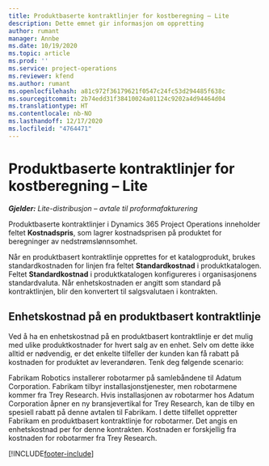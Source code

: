 ```yaml
---
title: Produktbaserte kontraktlinjer for kostberegning – Lite
description: Dette emnet gir informasjon om oppretting
author: rumant
manager: Annbe
ms.date: 10/19/2020
ms.topic: article
ms.prod: ''
ms.service: project-operations
ms.reviewer: kfend
ms.author: rumant
ms.openlocfilehash: a81c972f36179621f0547c24fc53d294485f638c
ms.sourcegitcommit: 2b74edd31f38410024a01124c9202a4d94464d04
ms.translationtype: HT
ms.contentlocale: nb-NO
ms.lasthandoff: 12/17/2020
ms.locfileid: "4764471"
---
```

# <a name="cost-product-based-contract-lines---lite"></a>Produktbaserte kontraktlinjer for kostberegning – Lite

_**Gjelder:** Lite-distribusjon – avtale til proformafakturering_


Produktbaserte kontraktlinjer i Dynamics 365 Project Operations inneholder feltet **Kostnadspris**, som lagrer kostnadsprisen på produktet for beregninger av nedstrømslønnsomhet.

Når en produktbasert kontraktlinje opprettes for et katalogprodukt, brukes standardkostnaden for linjen fra feltet **Standardkostnad** i produktkatalogen. Feltet **Standardkostnad** i produktkatalogen konfigureres i organisasjonens standardvaluta. Når enhetskostnaden er angitt som standard på kontraktlinjen, blir den konvertert til salgsvalutaen i kontrakten.

## <a name="unit-cost-on-a-product-based-contract-line"></a>Enhetskostnad på en produktbasert kontraktlinje

Ved å ha en enhetskostnad på en produktbasert kontraktlinje er det mulig med ulike produktkostnader for hvert salg av en enhet. Selv om dette ikke alltid er nødvendig, er det enkelte tilfeller der kunden kan få rabatt på kostnaden for produktet av leverandøren. Tenk deg følgende scenario:

Fabrikam Robotics installerer robotarmer på samlebåndene til Adatum Corporation. Fabrikam tilbyr installasjonstjenester, men robotarmene kommer fra Trey Research. Hvis installasjonen av robotarmer hos Adatum Corporation åpner en ny bransjevertikal for Trey Research, kan de tilby en spesiell rabatt på denne avtalen til Fabrikam. I dette tilfellet oppretter Fabrikam en produktbasert kontraktlinje for robotarmer. Det angis en enhetskostnad per for denne kontrakten. Kostnaden er forskjellig fra kostnaden for robotarmer fra Trey Research.


[!INCLUDE[footer-include](../../includes/footer-banner.md)]